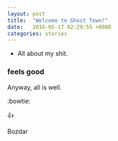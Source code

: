 ```yaml
---
layout: post
title:  "Welcome to Ghost Town!"
date:   2016-05-17 02:29:55 +0800
categories: stories
---
```



* All about my shit.

### feels good

Anyway, all is well.

:bowtie:

:+1:

Bozdar
